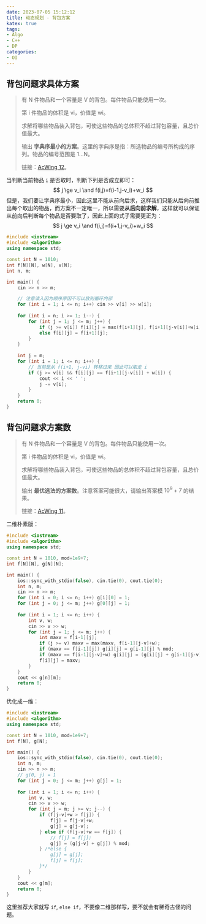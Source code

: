 ```yaml
---
date: 2023-07-05 15:12:12
title: 动态规划 - 背包方案
katex: true
tags:
- Algo
- C++
- DP
categories:
- OI
---
```


## 背包问题求具体方案

> 有 N 件物品和一个容量是 V 的背包。每件物品只能使用一次。
>
> 第 i 件物品的体积是 vi，价值是 wi。
>
> 求解将哪些物品装入背包，可使这些物品的总体积不超过背包容量，且总价值最大。
>
> 输出 **字典序最小的方案**。这里的字典序是指：所选物品的编号所构成的序列。物品的编号范围是 1…N。
>
> 链接：[AcWing 12](https://www.acwing.com/problem/content/12/)。

当判断当前物品 `i` 是否取时，判断下列是否成立即可：
$$
j \ge v_i \and f(i,j)=f(i-1,j-v_i)+w_i
$$
但是，我们要让字典序最小，因此这里不能从前向后求，这样我们只能从后向前推出每个取出的物品，而方案不一定唯一，所以需要**从后向前求解**，这样就可以保证从前向后判断每个物品是否要取了，因此上面的式子需要更正为：
$$
j \ge v_i \and f(i,j)=f(i+1,j-v_i)+w_i
$$

```cpp
#include <iostream>
#include <algorithm>
using namespace std;

const int N = 1010;
int f[N][N], w[N], v[N];
int n, m;

int main() {
    cin >> n >> m;

    // 注意读入因为顺序原因不可以放到循环内部
    for (int i = 1; i <= n; i++) cin >> v[i] >> w[i];
    
    for (int i = n; i >= 1; i--) {
        for (int j = 1; j <= m; j++) {
            if (j >= v[i]) f[i][j] = max(f[i+1][j], f[i+1][j-v[i]]+w[i]);
            else f[i][j] = f[i+1][j];
        }
    }
    
    int j = m;
    for (int i = 1; i <= n; i++) {
        // 当前是从 f(i+1, j-vi) 转移过来 因此可以取走 i
        if (j >= v[i] && f[i][j] == f[i+1][j-v[i]] + w[i]) {
            cout << i << ' ';
            j -= v[i];
        }
    }
    return 0;
}
```

## 背包问题求方案数

> 有 N 件物品和一个容量是 V 的背包。每件物品只能使用一次。
>
> 第 i 件物品的体积是 vi，价值是 wi。
>
> 求解将哪些物品装入背包，可使这些物品的总体积不超过背包容量，且总价值最大。
>
> 输出 **最优选法的方案数**。注意答案可能很大，请输出答案模 $10^9+7$ 的结果。
>
> 链接：[AcWing 11](https://www.acwing.com/problem/content/description/11/)。

二维朴素版：

```cpp
#include <iostream>
#include <algorithm>
using namespace std;

const int N = 1010, mod=1e9+7;
int f[N][N], g[N][N];

int main() {
    ios::sync_with_stdio(false), cin.tie(0), cout.tie(0);
    int n, m;
    cin >> n >> m;
    for (int i = 0; i <= n; i++) g[i][0] = 1;
    for (int j = 0; j <= m; j++) g[0][j] = 1;
    
    for (int i = 1; i <= n; i++) {
        int v, w;
        cin >> v >> w;
        for (int j = 1; j <= m; j++) {
            int maxv = f[i-1][j];
            if (j >= v) maxv = max(maxv, f[i-1][j-v]+w);
            if (maxv == f[i-1][j]) g[i][j] = g[i-1][j] % mod;
            if (maxv == f[i-1][j-v]+w) g[i][j] = (g[i][j] + g[i-1][j-v]) % mod;
            f[i][j] = maxv;
        }
    }
    cout << g[n][m];
    return 0;
}
```

优化成一维：

```cpp
#include <iostream>
#include <algorithm>
using namespace std;

const int N = 1010, mod=1e9+7;
int f[N], g[N];

int main() {
    ios::sync_with_stdio(false), cin.tie(0), cout.tie(0);
    int n, m;
    cin >> n >> m;
    // g(0, j) = 1
    for (int j = 0; j <= m; j++) g[j] = 1;
    
    for (int i = 1; i <= n; i++) {
        int v, w;
        cin >> v >> w;
        for (int j = m; j >= v; j--) {
            if (f[j-v]+w > f[j]) {
                f[j] = f[j-v]+w;
                g[j] = g[j-v];
            } else if (f[j-v]+w == f[j]) {
                // f[j] = f[j];
                g[j] = (g[j-v] + g[j]) % mod;
            } /*else {
                g[j] = g[j];
                f[j] = f[j];
            }*/
        }
    }
    cout << g[m];
    return 0;
}
```

这里推荐大家就写 `if`, `else if`，不要像二维那样写，要不就会有稀奇古怪的问题。
